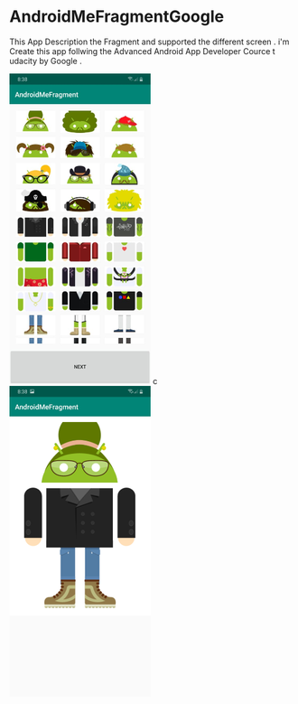 # AndroidMeFragmentGoogle
This App Description the Fragment and supported the different screen .
i'm Create this app follwing the Advanced Android App Developer Cource t udacity by Google .


  <img src="Image1.jpeg"  width ="250" height = "550" >  c <img src="Image2.jpeg"  width ="250" height = "550" >
